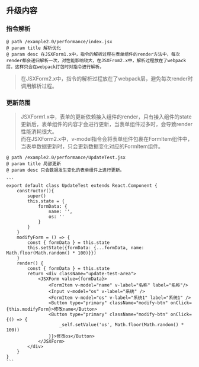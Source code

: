 
## 升级内容

### 指令解析

~~~
@ path /example2.0/performance/index.jsx
@ param title 解析优化
@ param desc 在JSXForm1.x中，指令的解析过程在表单组件的render方法中，每次render都会递归解析一次，对性能影响较大，在JSXFrom2.x中，解析过程放在了webpack层，这样只会在webpack打包时对指令进行解析。
~~~

> 在JSXForm2.x中，指令的解析过程放在了webpack层，避免每次render时调用解析过程。

### 更新范围

> JSXForm1.x中，表单的更新依赖接入组件的render，只有接入组件的state更新后，表单组件的内容才会进行更新，当表单组件过多时，会导致render性能消耗很大。<br />
而在JSXForm2.x中，v-model指令会将表单组件包裹在FormItem组件中，当表单数据更新时，只会更新数据变化对应的FormItem组件。

~~~
@ path /example2.0/performance/UpdateTest.jsx
@ param title 局部更新
@ param desc 只会数据发生变化的表单组件上进行更新。

```
export default class UpdateTest extends React.Component {
    constructor(){
        super()
        this.state = {
            formData: {
                name: '',
                os: ''
            }
        }
    }
    modifyForm = () => {
        const { formData } = this.state
        this.setState({formData: {...formData, name: Math.floor(Math.random() * 100)}})
    }
    render() {
        const { formData } = this.state
        return <div className="update-test-area">
            <JSXForm value={formData}>
                <FormItem v-model="name" v-label="名称" label="名称"/>
                <Input v-model="os" v-label="系统" />
                <FormItem v-model="os" v-label="系统1" label="系统1" />
                <Button type="primary" className="modify-btn" onClick={this.modifyForm}>修改name</Button>
                <Button type="primary" className="modify-btn" onClick={() => {
                    _self.setValue('os', Math.floor(Math.random() * 100))
                }}>修改os</Button>
            </JSXForm>
        </div>
    }
}
```
~~~